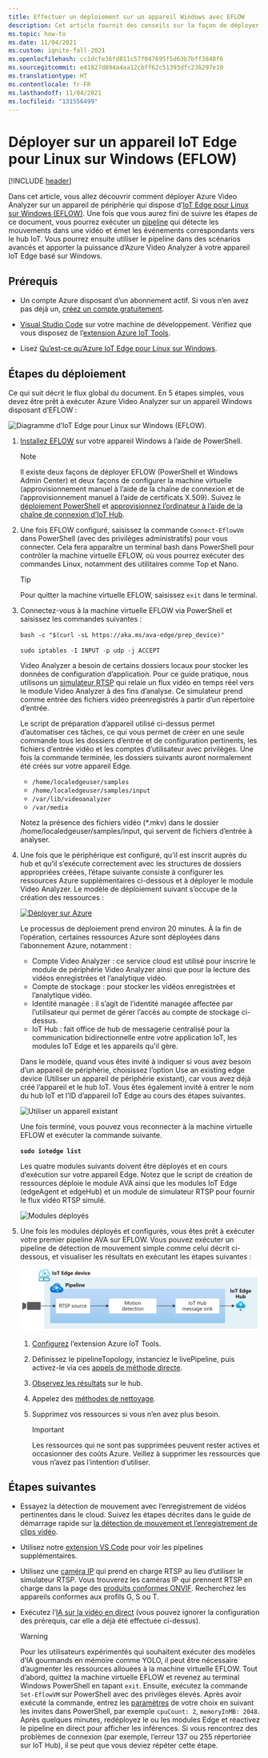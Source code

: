 ```yaml
---
title: Effectuer un déploiement sur un appareil Windows avec EFLOW
description: Cet article fournit des conseils sur la façon de déployer sur un appareil IoT Edge pour Linux sur Windows.
ms.topic: how-to
ms.date: 11/04/2021
ms.custom: ignite-fall-2021
ms.openlocfilehash: cc1dcfe36fd811c57f047695f5d63b7bff3848f6
ms.sourcegitcommit: e41827d894a4aa12cbff62c51393dfc236297e10
ms.translationtype: HT
ms.contentlocale: fr-FR
ms.lasthandoff: 11/04/2021
ms.locfileid: "131556499"
---
```

# <a name="deploy-to-an-iot-edge-for-linux-on-windows-eflow-device"></a>Déployer sur un appareil IoT Edge pour Linux sur Windows (EFLOW)

[!INCLUDE [header](includes/edge-env.md)]

Dans cet article, vous allez découvrir comment déployer Azure Video Analyzer sur un appareil de périphérie qui dispose d’[IoT Edge pour Linux sur Windows (EFLOW)](../../../iot-edge/iot-edge-for-linux-on-windows.md). Une fois que vous aurez fini de suivre les étapes de ce document, vous pourrez exécuter un [pipeline](../pipeline.md) qui détecte les mouvements dans une vidéo et émet les événements correspondants vers le hub IoT. Vous pourrez ensuite utiliser le pipeline dans des scénarios avancés et apporter la puissance d’Azure Video Analyzer à votre appareil IoT Edge basé sur Windows.

## <a name="prerequisites"></a>Prérequis 

* Un compte Azure disposant d’un abonnement actif. Si vous n’en avez pas déjà un, [créez un compte gratuitement](https://azure.microsoft.com/free/?WT.mc_id=A261C142F).

* [Visual Studio Code](https://code.visualstudio.com/) sur votre machine de développement. Vérifiez que vous disposez de l’[extension Azure IoT Tools](https://marketplace.visualstudio.com/items?itemName=vsciot-vscode.azure-iot-tools).
* Lisez [Qu’est-ce qu’Azure IoT Edge pour Linux sur Windows](../../../iot-edge/iot-edge-for-linux-on-windows.md).

## <a name="deployment-steps"></a>Étapes du déploiement

Ce qui suit décrit le flux global du document. En 5 étapes simples, vous devez être prêt à exécuter Azure Video Analyzer sur un appareil Windows disposant d’EFLOW :

![Diagramme d’IoT Edge pour Linux sur Windows (EFLOW).](./media/deploy-iot-edge-linux-on-windows/eflow.png)

1. [Installez EFLOW](../../../iot-edge/how-to-install-iot-edge-on-windows.md) sur votre appareil Windows à l’aide de PowerShell.

    > [!NOTE]
    > Il existe deux façons de déployer EFLOW (PowerShell et Windows Admin Center) et deux façons de configurer la machine virtuelle (approvisionnement manuel à l’aide de la chaîne de connexion et de l’approvisionnement manuel à l’aide de certificats X.509). Suivez le [déploiement PowerShell](../../../iot-edge/how-to-install-iot-edge-on-windows.md#create-a-new-deployment) et [approvisionnez l’ordinateur à l’aide de la chaîne de connexion d’IoT Hub](../../../iot-edge/how-to-install-iot-edge-on-windows.md#manual-provisioning-using-the-connection-string).

1. Une fois EFLOW configuré, saisissez la commande `Connect-EflowVm` dans PowerShell (avec des privilèges administratifs) pour vous connecter. Cela fera apparaître un terminal bash dans PowerShell pour contrôler la machine virtuelle EFLOW, où vous pourrez exécuter des commandes Linux, notamment des utilitaires comme Top et Nano. 

    > [!TIP] 
    > Pour quitter la machine virtuelle EFLOW, saisissez `exit` dans le terminal.

1. Connectez-vous à la machine virtuelle EFLOW via PowerShell et saisissez les commandes suivantes :

    `bash -c "$(curl -sL https://aka.ms/ava-edge/prep_device)"`
    
    `sudo iptables -I INPUT -p udp -j ACCEPT`

    Video Analyzer a besoin de certains dossiers locaux pour stocker les données de configuration d’application. Pour ce guide pratique, nous utilisons un [simulateur RTSP](https://github.com/Azure/video-analyzer/tree/main/edge-modules/sources/rtspsim-live555) qui relaie un flux vidéo en temps réel vers le module Video Analyzer à des fins d’analyse. Ce simulateur prend comme entrée des fichiers vidéo préenregistrés à partir d’un répertoire d’entrée. 

    Le script de préparation d’appareil utilisé ci-dessus permet d’automatiser ces tâches, ce qui vous permet de créer en une seule commande tous les dossiers d’entrée et de configuration pertinents, les fichiers d’entrée vidéo et les comptes d’utilisateur avec privilèges. Une fois la commande terminée, les dossiers suivants auront normalement été créés sur votre appareil Edge. 

    * `/home/localedgeuser/samples`
    * `/home/localedgeuser/samples/input`
    * `/var/lib/videoanalyzer`
    * `/var/media`

    Notez la présence des fichiers vidéo (*.mkv) dans le dossier /home/localedgeuser/samples/input, qui servent de fichiers d’entrée à analyser. 
    
1. Une fois que le périphérique est configuré, qu’il est inscrit auprès du hub et qu’il s’exécute correctement avec les structures de dossiers appropriées créées, l’étape suivante consiste à configurer les ressources Azure supplémentaires ci-dessous et à déployer le module Video Analyzer. Le modèle de déploiement suivant s’occupe de la création des ressources :

    [![Déployer sur Azure](https://aka.ms/deploytoazurebutton)](https://aka.ms/ava-click-to-deploy)
    
    Le processus de déploiement prend environ 20 minutes. À la fin de l’opération, certaines ressources Azure sont déployées dans l’abonnement Azure, notamment :

    * Compte Video Analyzer : ce service cloud est utilisé pour inscrire le module de périphérie Video Analyzer ainsi que pour la lecture des vidéos enregistrées et l’analytique vidéo.
    * Compte de stockage : pour stocker les vidéos enregistrées et l’analytique vidéo.
    * Identité managée : il s’agit de l’identité managée affectée par l’utilisateur qui permet de gérer l’accès au compte de stockage ci-dessus.
    * IoT Hub : fait office de hub de messagerie centralisé pour la communication bidirectionnelle entre votre application IoT, les modules IoT Edge et les appareils qu'il gère.

    Dans le modèle, quand vous êtes invité à indiquer si vous avez besoin d’un appareil de périphérie, choisissez l’option Use an existing edge device (Utiliser un appareil de périphérie existant), car vous avez déjà créé l’appareil et le hub IoT. Vous êtes également invité à entrer le nom du hub IoT et l’ID d’appareil IoT Edge au cours des étapes suivantes.  
    
    ![Utiliser un appareil existant](./media/deploy-iot-edge-linux-on-windows/use-existing-device.png) 

    Une fois terminé, vous pouvez vous reconnecter à la machine virtuelle EFLOW et exécuter la commande suivante.

    **`sudo iotedge list`**

    Les quatre modules suivants doivent être déployés et en cours d’exécution sur votre appareil Edge. Notez que le script de création de ressources déploie le module AVA ainsi que les modules IoT Edge (edgeAgent et edgeHub) et un module de simulateur RTSP pour fournir le flux vidéo RTSP simulé.
    
    ![Modules déployés](./media/vscode-common-screenshots/avaedge-module.png)
    
1. Une fois les modules déployés et configurés, vous êtes prêt à exécuter votre premier pipeline AVA sur EFLOW. Vous pouvez exécuter un pipeline de détection de mouvement simple comme celui décrit ci-dessous, et visualiser les résultats en exécutant les étapes suivantes :

    ![Solution Video Analyzer basée sur la détection de mouvement](./media/get-started-detect-motion-emit-events/motion-detection.svg)

    1. [Configurez](get-started-detect-motion-emit-events.md#prepare-to-monitor-the-modules) l’extension Azure IoT Tools.
    1. Définissez le pipelineTopology, instanciez le livePipeline, puis activez-le via ces [appels de méthode directe](get-started-detect-motion-emit-events.md#use-direct-method-calls).
    1. [Observez les résultats](get-started-detect-motion-emit-events.md#observe-results) sur le hub.
    1. Appelez des [méthodes de nettoyage](get-started-detect-motion-emit-events.md#deactivate-the-live-pipeline).
    1. Supprimez vos ressources si vous n’en avez plus besoin.

        > [!IMPORTANT]
        > Les ressources qui ne sont pas supprimées peuvent rester actives et occasionner des coûts Azure. Veillez à supprimer les ressources que vous n’avez pas l’intention d’utiliser.
   
## <a name="next-steps"></a>Étapes suivantes

* Essayez la détection de mouvement avec l’enregistrement de vidéos pertinentes dans le cloud. Suivez les étapes décrites dans le guide de démarrage rapide sur [la détection de mouvement et l’enregistrement de clips vidéo](detect-motion-record-video-edge-devices.md).
* Utilisez notre [extension VS Code](https://marketplace.visualstudio.com/items?itemName=ms-azuretools.live-video-analytics-edge) pour voir les pipelines supplémentaires.
* Utilisez une [caméra IP](https://en.wikipedia.org/wiki/IP_camera) qui prend en charge RTSP au lieu d’utiliser le simulateur RTSP. Vous trouverez les caméras IP qui prennent RTSP en charge dans la page des [produits conformes ONVIF](https://www.onvif.org/conformant-products/). Recherchez les appareils conformes aux profils G, S ou T.
* Exécutez l’[IA sur la vidéo en direct](analyze-live-video-use-your-model-http.md#overview) (vous pouvez ignorer la configuration des prérequis, car elle a déjà été effectuée ci-dessus).

    > [!WARNING] 
    > Pour les utilisateurs expérimentés qui souhaitent exécuter des modèles d’IA gourmands en mémoire comme YOLO, il peut être nécessaire d’augmenter les ressources allouées à la machine virtuelle EFLOW. Tout d’abord, quittez la machine virtuelle EFLOW et revenez au terminal Windows PowerShell en tapant `exit`. Ensuite, exécutez la commande `Set-EflowVM` sur PowerShell avec des privilèges élevés. Après avoir exécuté la commande, entrez les [paramètres](../../../iot-edge/reference-iot-edge-for-linux-on-windows-functions.md#set-eflowvm) de votre choix en suivant les invites dans PowerShell, par exemple `cpuCount: 2`, `memoryInMB: 2048`. Après quelques minutes, redéployez le ou les modules Edge et réactivez le pipeline en direct pour afficher les inférences. Si vous rencontrez des problèmes de connexion (par exemple, l’erreur 137 ou 255 répertoriée sur IoT Hub), il se peut que vous deviez répéter cette étape. 
